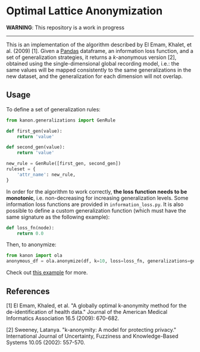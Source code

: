 # Optimal Lattice Anonymization
**WARNING**: This repository is a work in progress

---

This is an implementation of the algorithm described by El Emam, Khalet, et al. (2009) [1]. Given a [Pandas](https://pandas.pydata.org/) dataframe, an information loss function, and a set of generalization strategies, it returns a *k*-anonymous version [2], obtained using the single-dimensional global recording model, i.e.: the same values will be mapped consistently to the same generalizations in the new dataset, and the generalization for each dimension will not overlap.

## Usage
To define a set of generalization rules:

```python
from kanon.generalizations import GenRule

def first_gen(value):
    return 'value'

def second_gen(value):
    return 'value'

new_rule = GenRule([first_gen, second_gen])
ruleset = {
    'attr_name': new_rule,
}
```

In order for the algorithm to work correctly, **the loss function needs to be monotonic**, i.e. non-decreasing for increasing generalization levels. Some information loss functions are provided in `information_loss.py`. It is also possible to define a custom generalization function (which must have the same signature as the following example):

```python
def loss_fn(node):
    return 0.0
```

Then, to anonymize:

```python
from kanon import ola
anonymous_df = ola.anonymize(df, k=10, loss=loss_fn, generalizations=gen_rules)
```

Check out [this example](example/example.py) for more.

## References
[1] El Emam, Khaled, et al. "A globally optimal k-anonymity method for the de-identification of health data." Journal of the American Medical Informatics Association 16.5 (2009): 670-682.

[2] Sweeney, Latanya. "k-anonymity: A model for protecting privacy." International Journal of Uncertainty, Fuzziness and Knowledge-Based Systems 10.05 (2002): 557-570.
